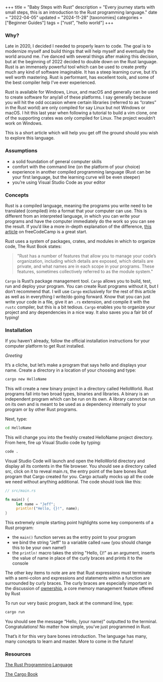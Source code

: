 +++
title = "Baby Steps with Rust"
description = "Every journey starts with small steps, this is an introduction to the Rust programming language."
date = "2022-04-05"
updated = "2024-11-28"
[taxonomies]
categories = ["Beginner Guides"]
tags = ["rust", "hello world"]
+++

### Why?

Late in 2020, I decided I needed to properly learn to code. The goal is to modernize myself and build things that will help myself and eventually the world around me. I’ve danced with several things after making this decision, but at the beginning of 2022 decided to double down on the Rust language. Rust is an immensely powerful tool which can be used to create pretty much any kind of software imaginable. It has a steep learning curve, but it’s well worth mastering. Rust is performant, has excellent tools, and some of the best compiler help I’ve ever experienced.

Rust is available for Windows, Linux, and macOS and generally can be used to create software for any/all of these platforms. I say generally because you will hit the odd occasion where certain libraries (referred to as “crates” in the Rust world) are only compiled for say Linux but not Windows or macOS. I hit this last year when following a tutorial to build a vim clone, one of the supporting crates was only compiled for Linux. The project wouldn’t work on Windows.

This is a short article which will help you get off the ground should you wish to explore this language.

### Assumptions

- a solid foundation of general computer skills
- comfort with the command line (on the platform of your choice)
- experience in another compiled programming language (Rust can be your first language, but the learning curve will be even steeper)
- you’re using Visual Studio Code as your editor

### Concepts

Rust is a compiled language, meaning the programs you write need to be translated (compiled) into a format that your computer can use. This is different from an interpreted language, in which you can write your programs and have the computer immediately do the work so you can see the result. If you’d like a more in-depth explanation of the difference, [this article](https://www.freecodecamp.org/news/compiled-versus-interpreted-languages/) on freeCodeCamp is a great start.

Rust uses a system of packages, crates, and modules in which to organize code, The Rust Book states:

> "Rust has a number of features that allow you to manage your code’s organization, including which details are exposed, which details are private, and what names are in each scope in your programs. These features, sometimes collectively referred to as the module system."

`Cargo` is Rust’s package management tool. `Cargo` allows you to build, test, run and deploy your program. You can create Rust programs without it, but I don’t recommend that. I will use `Cargo` exclusively for the rest of this article as well as in everything I write/do going forward. Know that you can just write your code in a file, give it an `.rs` extension, and compile it with the `rustc` compiler, but this is a bit tedious. `Cargo` enables you to organize your project and any dependencies in a nice way. It also saves you a fair bit of typing!

### Installation

If you haven’t already, follow the official installation instructions for your computer platform to get Rust installed.

_Greeting_

It’s a cliche, but let’s make a program that says hello and displays your name. Create a directory in a location of your choosing and type:

```bash
cargo new HelloName
```

This will create a new binary project in a directory called HelloWorld. Rust programs fall into two broad types, binaries and libraries. A binary is an independent program which can be run on its own. A library cannot be run on its own and is meant to be used as a dependency internally to your program or by other Rust programs.

Next, type:

```bash
cd HelloName
```

This will change you into the freshly created HelloName project directory. From here, fire up Visual Studio code by typing:

```bash
code .
```

Visual Studio Code will launch and open the HelloWorld directory and display all its contents in the file browser. You should see a directory called src, click on it to reveal main.rs, the entry point of the bare bones Rust program that Cargo created for you. Cargo actually mocks up all the code we need without anything additional. The code should look like this:

```rust
// src/main.rs

fn main() {
     let name = "Jeff";
     println!("Hello, {}!", name);
}
```

This extremely simple starting point highlights some key components of a Rust program:

- the `main()` function serves as the entry point to your program
- we bind the string "Jeff" to a variable called `name` (you should change this to be your own name!)
- the `println!` macro takes the string "Hello, {}!" as an argument, inserts the value of name in place of the curly braces and prints it to the console

The other key items to note are are that Rust expressions must terminate with a semi-colon and expressions and statements within a function are surrounded by curly braces. The curly braces are especially important in the discussion of [ownership](@/blog/2022/2022_07_14_the_memory_doesnt_remain.md), a core memory management feature offered by Rust

To run our very basic program, back at the command line, type:

```bash
cargo run
```

You should see the message “Hello, (your name)” outputted to the terminal. Congratulations! No matter how simple, you’ve just programmed in Rust.

That’s it for this very bare bones introduction. The language has many, many concepts to learn and master. More to come in the future!

### Resources

[The Rust Programming Language](https://doc.rust-lang.org/book/)

[The Cargo Book](https://doc.rust-lang.org/cargo/index.html)
